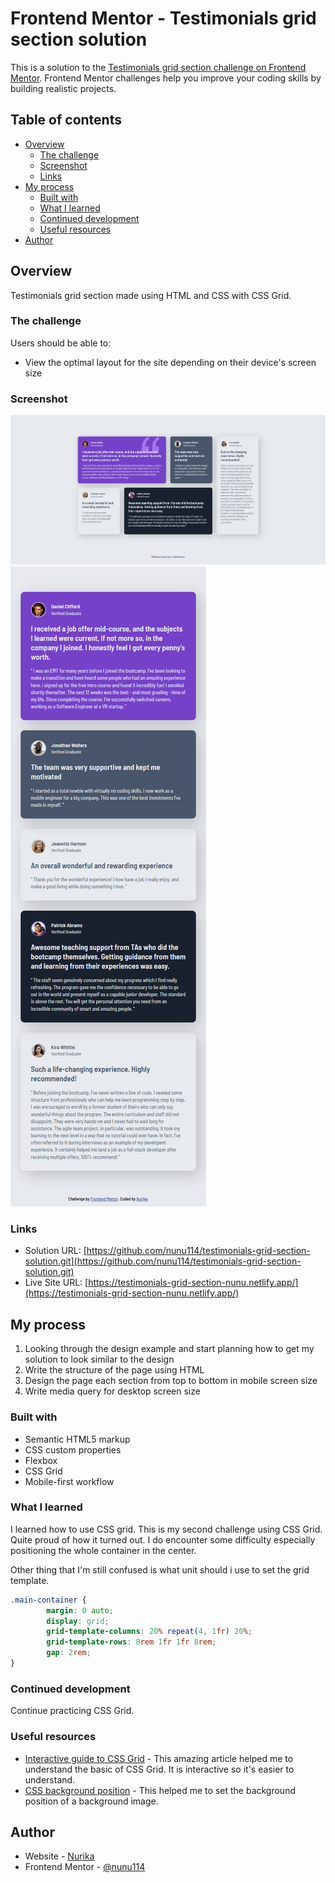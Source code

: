 # Frontend Mentor - Testimonials grid section solution

This is a solution to the [Testimonials grid section challenge on Frontend Mentor](https://www.frontendmentor.io/challenges/testimonials-grid-section-Nnw6J7Un7). Frontend Mentor challenges help you improve your coding skills by building realistic projects. 

## Table of contents

- [Overview](#overview)
  - [The challenge](#the-challenge)
  - [Screenshot](#screenshot)
  - [Links](#links)
- [My process](#my-process)
  - [Built with](#built-with)
  - [What I learned](#what-i-learned)
  - [Continued development](#continued-development)
  - [Useful resources](#useful-resources)
- [Author](#author)

## Overview

Testimonials grid section made using HTML and CSS with CSS Grid.

### The challenge

Users should be able to:

- View the optimal layout for the site depending on their device's screen size

### Screenshot

![](/screenshot.png)
![](/screenshot-mobile.png)

### Links

- Solution URL: [https://github.com/nunu114/testimonials-grid-section-solution.git](https://github.com/nunu114/testimonials-grid-section-solution.git)
- Live Site URL: [https://testimonials-grid-section-nunu.netlify.app/](https://testimonials-grid-section-nunu.netlify.app/)

## My process

1. Looking through the design example and start planning how to get my solution to look similar to the design
2. Write the structure of the page using HTML
3. Design the page each section from top to bottom in mobile screen size
4. Write media query for desktop screen size

### Built with

- Semantic HTML5 markup
- CSS custom properties
- Flexbox
- CSS Grid
- Mobile-first workflow

### What I learned

I learned how to use CSS grid. This is my second challenge using CSS Grid. Quite proud of how it turned out. I do encounter some difficulty especially positioning the whole container in the center.

Other thing that I'm still confused is what unit should i use to set the grid template.

```css
.main-container {
        margin: 0 auto;
        display: grid;
        grid-template-columns: 20% repeat(4, 1fr) 20%;
        grid-template-rows: 8rem 1fr 1fr 8rem;
        gap: 2rem;
}
```

### Continued development

Continue practicing CSS Grid.

### Useful resources

- [Interactive guide to CSS Grid](https://www.joshwcomeau.com/css/interactive-guide-to-grid/) - This amazing article helped me to understand the basic of CSS Grid. It is interactive so it's easier to understand.
- [CSS background position](https://developer.mozilla.org/en-US/docs/Web/CSS/background-position) - This helped me to set the background position of a background image.

## Author

- Website - [Nurika](https://github.com/nunu114)
- Frontend Mentor - [@nunu114](https://www.frontendmentor.io/profile/nunu114)